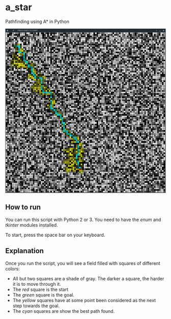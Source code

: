 # a_star
Pathfinding using A* in Python

![a_star screenshot](https://github.com/pyth/screenshots/blob/master/a_star.png)

## How to run
You can run this script with Python 2 or 3. You need to have the *enum* and *tkinter* modules installed.

To start, press the space bar on your keyboard.


## Explanation
Once you run the script, you will see a field filled with squares of different colors:
* All but two squares are a shade of gray. The darker a square, the harder it is to move through it.
* The *red* square is the start
* The *green* square is the goal.
* The *yellow* squares have at some point been considered as the next step towards the goal.
* The *cyan* squares are show the best path found.
